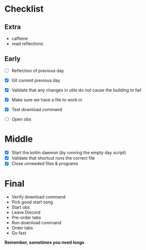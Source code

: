 # Checklist

## Extra
* caffeine
* read reflections 

## Early
* [ ] Reflection of previous day
* [x] Git commit previous day
* [x] Validate that any changes in utils do not cause the building to fail
* [x] Make sure we have a file to work in
* [x] Test download command
* [ ] Open obs
 

# Middle
* [x] Start the kotlin daemon (by running the empty day script)
* [x] Validate that shortcut runs the correct file 
* [x] Close unneeded files & programs

# Final
* Verify download command
* Pick good start song
* Start obs
* Leave Discord
* Pre-order tabs
* Run download command
* Order tabs
* Go fast


**Remember, sometimes you need longs**